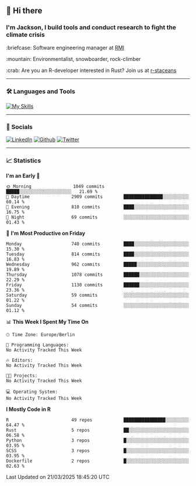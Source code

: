 ## :wave: Hi there
### I'm Jackson, I build tools and conduct research to fight the climate crisis
<p> :briefcase: Software engineering manager at <a href="https://rmi.org/" alt="RMI">RMI</a></p>
<p> :mountain: Environmentalist, snowboarder, rock-climber</p>
<p> :crab: Are you an R-developer interested in Rust? Join us at <a href="https://github.com/r-staceans" alt="r-staceans">r-staceans</a></p>

---

### :hammer_and_wrench: Languages and Tools

[![My Skills](https://skillicons.dev/icons?i=r,python,rust,docker,svelte,js,neovim,azure,postgresql,kubernetes,html,css&perline=6&theme=dark)](https://skillicons.dev)

---

### :iphone: Socials

[![LinkedIn](https://skillicons.dev/icons?i=linkedin&theme=dark)](https://www.linkedin.com/in/jackson-hoffart/) 
[![Github](https://skillicons.dev/icons?i=github&theme=dark)](https://github.com/jdhoffa) 
[![Twitter](https://skillicons.dev/icons?i=twitter&theme=dark)](https://twitter.com/jdhoffart) 

---

### :chart_with_upwards_trend: Statistics

 
<!--START_SECTION:waka-->
**I'm an Early 🐤** 

```text
🌞 Morning                1049 commits        █████░░░░░░░░░░░░░░░░░░░░   21.69 % 
🌆 Daytime                2909 commits        ███████████████░░░░░░░░░░   60.14 % 
🌃 Evening                810 commits         ████░░░░░░░░░░░░░░░░░░░░░   16.75 % 
🌙 Night                  69 commits          ░░░░░░░░░░░░░░░░░░░░░░░░░   01.43 % 
```
📅 **I'm Most Productive on Friday** 

```text
Monday                   740 commits         ████░░░░░░░░░░░░░░░░░░░░░   15.30 % 
Tuesday                  814 commits         ████░░░░░░░░░░░░░░░░░░░░░   16.83 % 
Wednesday                962 commits         █████░░░░░░░░░░░░░░░░░░░░   19.89 % 
Thursday                 1078 commits        ██████░░░░░░░░░░░░░░░░░░░   22.29 % 
Friday                   1130 commits        ██████░░░░░░░░░░░░░░░░░░░   23.36 % 
Saturday                 59 commits          ░░░░░░░░░░░░░░░░░░░░░░░░░   01.22 % 
Sunday                   54 commits          ░░░░░░░░░░░░░░░░░░░░░░░░░   01.12 % 
```


📊 **This Week I Spent My Time On** 

```text
🕑︎ Time Zone: Europe/Berlin

💬 Programming Languages: 
No Activity Tracked This Week

🔥 Editors: 
No Activity Tracked This Week

🐱‍💻 Projects: 
No Activity Tracked This Week

💻 Operating System: 
No Activity Tracked This Week
```

**I Mostly Code in R** 

```text
R                        49 repos            ████████████████░░░░░░░░░   64.47 % 
Rust                     5 repos             ██░░░░░░░░░░░░░░░░░░░░░░░   06.58 % 
Python                   3 repos             █░░░░░░░░░░░░░░░░░░░░░░░░   03.95 % 
SCSS                     3 repos             █░░░░░░░░░░░░░░░░░░░░░░░░   03.95 % 
Dockerfile               2 repos             █░░░░░░░░░░░░░░░░░░░░░░░░   02.63 % 
```




 Last Updated on 21/03/2025 18:45:20 UTC
<!--END_SECTION:waka-->
